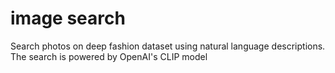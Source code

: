 # image search
 Search photos on deep fashion dataset using natural language descriptions. The search is powered by OpenAI's CLIP model 
